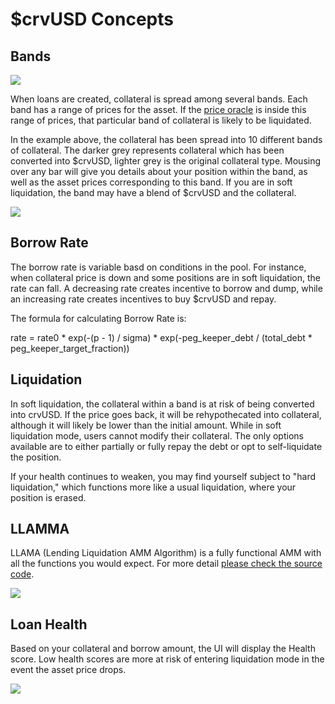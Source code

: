 # **$crvUSD Concepts**

## **Bands**

![](https://2254922201-files.gitbook.io/~/files/v0/b/gitbook-x-prod.appspot.com/o/spaces%2F-MFA0rQI3SzfbVFgp3Ic%2Fuploads%2FyMhYzWHxwO8F9TobC61D%2Fimage.png?alt=media&token=1da21e96-9df2-4f47-b6c3-34d9d3cbefd4)

When loans are created, collateral is spread among several bands. Each band has a range of prices for the asset. If the [price oracle](../factory-pools/understanding-oracles.md) is inside this range of prices, that particular band of collateral is likely to be liquidated.

In the example above, the collateral has been spread into 10 different bands of collateral. The darker grey represents collateral which has been converted into $crvUSD, lighter grey is the original collateral type. Mousing over any bar will give you details about your position within the band, as well as the asset prices corresponding to this band. If you are in soft liquidation, the band may have a blend of $crvUSD and the collateral.

![](https://2254922201-files.gitbook.io/~/files/v0/b/gitbook-x-prod.appspot.com/o/spaces%2F-MFA0rQI3SzfbVFgp3Ic%2Fuploads%2FZgFJQJm7ol1KmgK1BXXJ%2Fimage.png?alt=media&token=c05ef1d9-8918-4cf2-b041-a38716d9660d)

## **Borrow Rate**

The borrow rate is variable basd on conditions in the pool. For instance, when collateral price is down and some positions are in soft liquidation, the rate can fall. A decreasing rate creates incentive to borrow and dump, while an increasing rate creates incentives to buy $crvUSD and repay.

The formula for calculating Borrow Rate is:

rate = rate0 \* exp(-(p - 1) / sigma) \* exp(-peg\_keeper\_debt / (total\_debt \* peg\_keeper\_target\_fraction))

## **Liquidation**

In soft liquidation, the collateral within a band is at risk of being converted into crvUSD. If the price goes back, it will be rehypothecated into collateral, although it will likely be lower than the initial amount.  While in soft liquidation mode, users cannot modify their collateral. The only options available are to either partially or fully repay the debt or opt to self-liquidate the position.

If your health continues to weaken, you may find yourself subject to "hard liquidation," which functions more like a usual liquidation, where your position is erased.

## **LLAMMA**

LLAMA (Lending Liquidation AMM Algorithm) is a fully functional AMM with all the functions you would expect. For more detail [please check the source code](https://github.com/curvefi/curve-stablecoin/blob/master/contracts/AMM.vy).

![](https://2254922201-files.gitbook.io/~/files/v0/b/gitbook-x-prod.appspot.com/o/spaces%2F-MFA0rQI3SzfbVFgp3Ic%2Fuploads%2FfqU10at9v0Zjz6T8ib4Y%2Fimage.png?alt=media&token=0bb40083-ab77-47c8-9995-649c665397b7)

## **Loan Health**

Based on your collateral and borrow amount, the UI will display the Health score. Low health scores are more at risk of entering liquidation mode in the event the asset price drops.

![](https://2254922201-files.gitbook.io/~/files/v0/b/gitbook-x-prod.appspot.com/o/spaces%2F-MFA0rQI3SzfbVFgp3Ic%2Fuploads%2FUAMEbNBOd49L66hIsxso%2Fimage.png?alt=media&token=bfd01ee5-faf7-4ad5-9574-48b085456950)
